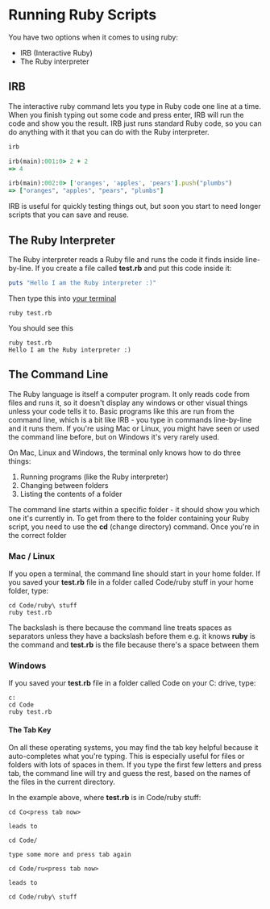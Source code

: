 # Running Ruby Scripts

You have two options when it comes to using ruby:

* IRB (Interactive Ruby)
* The Ruby interpreter

## IRB

The interactive ruby command lets you type in Ruby code one line at a time. When you finish typing out some code and press enter, IRB will run the code and show you the result. IRB just runs standard Ruby code, so you can do anything with it that you can do with the Ruby interpreter.


```ruby
irb

irb(main):001:0> 2 + 2
=> 4

irb(main):002:0> ['oranges', 'apples', 'pears'].push("plumbs")
=> ["oranges", "apples", "pears", "plumbs"]

```

IRB is useful for quickly testing things out, but soon you start to need longer scripts that you can save and reuse.

## The Ruby Interpreter

The Ruby interpreter reads a Ruby file and runs the code it finds inside line-by-line. If you create a file called **test.rb** and put this code inside it:

```ruby
puts "Hello I am the Ruby interpreter :)"
```

Then type this into [your terminal](#the-command-line)

```
ruby test.rb
```

You should see this

```
ruby test.rb
Hello I am the Ruby interpreter :)
```

## The Command Line

The Ruby language is itself a computer program. It only reads code from files and runs it, so it doesn't display any windows or other visual things unless your code tells it to. Basic programs like this are run from the command line, which is a bit like IRB - you type in commands line-by-line and it runs them. If you're using Mac or Linux, you might have seen or used the command line before, but on Windows it's very rarely used.

On Mac, Linux and Windows, the terminal only knows how to do three things:

1. Running programs (like the Ruby interpreter)
2. Changing between folders
3. Listing the contents of a folder

The command line starts within a specific folder - it should show you which one it's currently in. To get from there to the folder containing your Ruby script, you need to use the **cd** (change directory) command. Once you're in the correct folder

### Mac / Linux
If you open a terminal, the command line should start in your home folder. If you saved your **test.rb** file in a folder called Code/ruby stuff in your home folder, type:

```
cd Code/ruby\ stuff
ruby test.rb

```

The backslash is there because the command line treats spaces as separators unless they have a backslash before them e.g. it knows **ruby** is the command and **test.rb** is the file because there's a space between them

### Windows
If you saved your **test.rb** file in a folder called Code on your C: drive, type:
```
c:
cd Code
ruby test.rb
```

#### The Tab Key
On all these operating systems, you may find the tab key helpful because it auto-completes what you're typing. This is especially useful for files or folders with lots of spaces in them. If you type the first few letters and press tab, the command line will try and guess the rest, based on the names of the files in the current directory.

In the example above, where **test.rb** is in Code/ruby stuff:
```
cd Co<press tab now>

leads to

cd Code/

type some more and press tab again

cd Code/ru<press tab now>

leads to

cd Code/ruby\ stuff

```